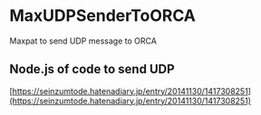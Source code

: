 # MaxUDPSenderToORCA
Maxpat to send UDP message to ORCA

## Node.js of code to send UDP

[https://seinzumtode.hatenadiary.jp/entry/20141130/1417308251](https://seinzumtode.hatenadiary.jp/entry/20141130/1417308251)


